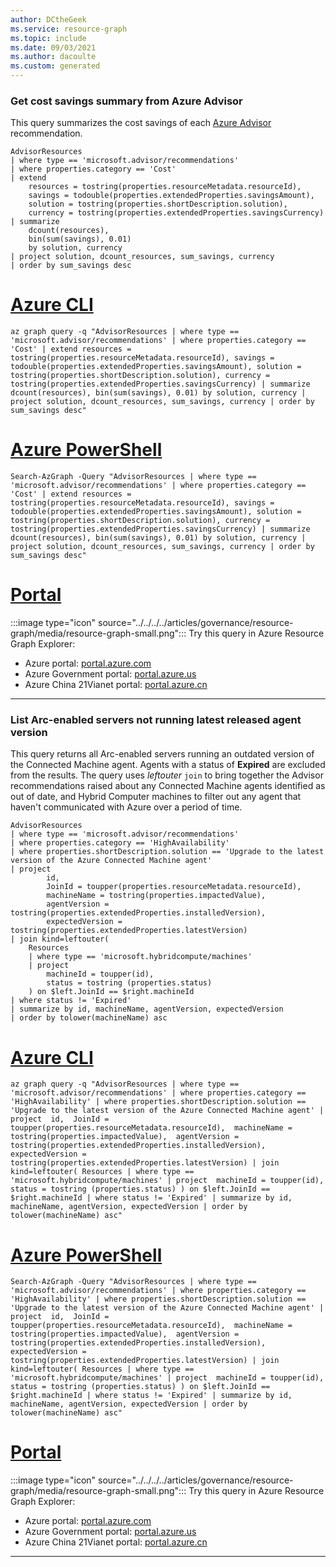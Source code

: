 ```yaml
---
author: DCtheGeek
ms.service: resource-graph
ms.topic: include
ms.date: 09/03/2021
ms.author: dacoulte
ms.custom: generated
---
```


### Get cost savings summary from Azure Advisor

This query summarizes the cost savings of each [Azure Advisor](../../../../articles/advisor/advisor-overview.md) recommendation.

```kusto
AdvisorResources
| where type == 'microsoft.advisor/recommendations'
| where properties.category == 'Cost'
| extend
	resources = tostring(properties.resourceMetadata.resourceId),
	savings = todouble(properties.extendedProperties.savingsAmount),
	solution = tostring(properties.shortDescription.solution),
	currency = tostring(properties.extendedProperties.savingsCurrency)
| summarize
	dcount(resources),
	bin(sum(savings), 0.01)
	by solution, currency
| project solution, dcount_resources, sum_savings, currency
| order by sum_savings desc
```

# [Azure CLI](#tab/azure-cli)

```azurecli-interactive
az graph query -q "AdvisorResources | where type == 'microsoft.advisor/recommendations' | where properties.category == 'Cost' | extend resources = tostring(properties.resourceMetadata.resourceId), savings = todouble(properties.extendedProperties.savingsAmount), solution = tostring(properties.shortDescription.solution), currency = tostring(properties.extendedProperties.savingsCurrency) | summarize dcount(resources), bin(sum(savings), 0.01) by solution, currency | project solution, dcount_resources, sum_savings, currency | order by sum_savings desc"
```

# [Azure PowerShell](#tab/azure-powershell)

```azurepowershell-interactive
Search-AzGraph -Query "AdvisorResources | where type == 'microsoft.advisor/recommendations' | where properties.category == 'Cost' | extend resources = tostring(properties.resourceMetadata.resourceId), savings = todouble(properties.extendedProperties.savingsAmount), solution = tostring(properties.shortDescription.solution), currency = tostring(properties.extendedProperties.savingsCurrency) | summarize dcount(resources), bin(sum(savings), 0.01) by solution, currency | project solution, dcount_resources, sum_savings, currency | order by sum_savings desc"
```

# [Portal](#tab/azure-portal)

:::image type="icon" source="../../../../articles/governance/resource-graph/media/resource-graph-small.png"::: Try this query in Azure Resource Graph Explorer:

- Azure portal: <a href="https://portal.azure.com/?feature.customportal=false#blade/HubsExtension/ArgQueryBlade/query/AdvisorResources%0a%7c%20where%20type%20%3d%3d%20%27microsoft.advisor%2frecommendations%27%0a%7c%20where%20properties.category%20%3d%3d%20%27Cost%27%0a%7c%20extend%0a%09resources%20%3d%20tostring(properties.resourceMetadata.resourceId)%2c%0a%09savings%20%3d%20todouble(properties.extendedProperties.savingsAmount)%2c%0a%09solution%20%3d%20tostring(properties.shortDescription.solution)%2c%0a%09currency%20%3d%20tostring(properties.extendedProperties.savingsCurrency)%0a%7c%20summarize%0a%09dcount(resources)%2c%0a%09bin(sum(savings)%2c%200.01)%0a%09by%20solution%2c%20currency%0a%7c%20project%20solution%2c%20dcount_resources%2c%20sum_savings%2c%20currency%0a%7c%20order%20by%20sum_savings%20desc" target="_blank">portal.azure.com</a>
- Azure Government portal: <a href="https://portal.azure.us/?feature.customportal=false#blade/HubsExtension/ArgQueryBlade/query/AdvisorResources%0a%7c%20where%20type%20%3d%3d%20%27microsoft.advisor%2frecommendations%27%0a%7c%20where%20properties.category%20%3d%3d%20%27Cost%27%0a%7c%20extend%0a%09resources%20%3d%20tostring(properties.resourceMetadata.resourceId)%2c%0a%09savings%20%3d%20todouble(properties.extendedProperties.savingsAmount)%2c%0a%09solution%20%3d%20tostring(properties.shortDescription.solution)%2c%0a%09currency%20%3d%20tostring(properties.extendedProperties.savingsCurrency)%0a%7c%20summarize%0a%09dcount(resources)%2c%0a%09bin(sum(savings)%2c%200.01)%0a%09by%20solution%2c%20currency%0a%7c%20project%20solution%2c%20dcount_resources%2c%20sum_savings%2c%20currency%0a%7c%20order%20by%20sum_savings%20desc" target="_blank">portal.azure.us</a>
- Azure China 21Vianet portal: <a href="https://portal.azure.cn/?feature.customportal=false#blade/HubsExtension/ArgQueryBlade/query/AdvisorResources%0a%7c%20where%20type%20%3d%3d%20%27microsoft.advisor%2frecommendations%27%0a%7c%20where%20properties.category%20%3d%3d%20%27Cost%27%0a%7c%20extend%0a%09resources%20%3d%20tostring(properties.resourceMetadata.resourceId)%2c%0a%09savings%20%3d%20todouble(properties.extendedProperties.savingsAmount)%2c%0a%09solution%20%3d%20tostring(properties.shortDescription.solution)%2c%0a%09currency%20%3d%20tostring(properties.extendedProperties.savingsCurrency)%0a%7c%20summarize%0a%09dcount(resources)%2c%0a%09bin(sum(savings)%2c%200.01)%0a%09by%20solution%2c%20currency%0a%7c%20project%20solution%2c%20dcount_resources%2c%20sum_savings%2c%20currency%0a%7c%20order%20by%20sum_savings%20desc" target="_blank">portal.azure.cn</a>

---

### List Arc-enabled servers not running latest released agent version

This query returns all Arc-enabled servers running an outdated version of the Connected Machine agent. Agents with a status of **Expired** are excluded from the results. The query uses _leftouter_ `join` to bring together the Advisor recommendations raised about any Connected Machine agents identified as out of date, and Hybrid Computer machines to filter out any agent that haven't communicated with Azure over a period of time.

```kusto
AdvisorResources
| where type == 'microsoft.advisor/recommendations'
| where properties.category == 'HighAvailability'
| where properties.shortDescription.solution == 'Upgrade to the latest version of the Azure Connected Machine agent'
| project
		id,
		JoinId = toupper(properties.resourceMetadata.resourceId),
		machineName = tostring(properties.impactedValue),
		agentVersion = tostring(properties.extendedProperties.installedVersion),
		expectedVersion = tostring(properties.extendedProperties.latestVersion)
| join kind=leftouter(
	Resources
	| where type == 'microsoft.hybridcompute/machines'
	| project
		machineId = toupper(id),
		status = tostring (properties.status)
	) on $left.JoinId == $right.machineId
| where status != 'Expired'
| summarize by id, machineName, agentVersion, expectedVersion
| order by tolower(machineName) asc
```

# [Azure CLI](#tab/azure-cli)

```azurecli-interactive
az graph query -q "AdvisorResources | where type == 'microsoft.advisor/recommendations' | where properties.category == 'HighAvailability' | where properties.shortDescription.solution == 'Upgrade to the latest version of the Azure Connected Machine agent' | project  id,  JoinId = toupper(properties.resourceMetadata.resourceId),  machineName = tostring(properties.impactedValue),  agentVersion = tostring(properties.extendedProperties.installedVersion),  expectedVersion = tostring(properties.extendedProperties.latestVersion) | join kind=leftouter( Resources | where type == 'microsoft.hybridcompute/machines' | project  machineId = toupper(id),  status = tostring (properties.status) ) on $left.JoinId == $right.machineId | where status != 'Expired' | summarize by id, machineName, agentVersion, expectedVersion | order by tolower(machineName) asc"
```

# [Azure PowerShell](#tab/azure-powershell)

```azurepowershell-interactive
Search-AzGraph -Query "AdvisorResources | where type == 'microsoft.advisor/recommendations' | where properties.category == 'HighAvailability' | where properties.shortDescription.solution == 'Upgrade to the latest version of the Azure Connected Machine agent' | project  id,  JoinId = toupper(properties.resourceMetadata.resourceId),  machineName = tostring(properties.impactedValue),  agentVersion = tostring(properties.extendedProperties.installedVersion),  expectedVersion = tostring(properties.extendedProperties.latestVersion) | join kind=leftouter( Resources | where type == 'microsoft.hybridcompute/machines' | project  machineId = toupper(id),  status = tostring (properties.status) ) on $left.JoinId == $right.machineId | where status != 'Expired' | summarize by id, machineName, agentVersion, expectedVersion | order by tolower(machineName) asc"
```

# [Portal](#tab/azure-portal)

:::image type="icon" source="../../../../articles/governance/resource-graph/media/resource-graph-small.png"::: Try this query in Azure Resource Graph Explorer:

- Azure portal: <a href="https://portal.azure.com/?feature.customportal=false#blade/HubsExtension/ArgQueryBlade/query/AdvisorResources%0a%7c%20where%20type%20%3d%3d%20%27microsoft.advisor%2frecommendations%27%0a%7c%20where%20properties.category%20%3d%3d%20%27HighAvailability%27%0a%7c%20where%20properties.shortDescription.solution%20%3d%3d%20%27Upgrade%20to%20the%20latest%20version%20of%20the%20Azure%20Connected%20Machine%20agent%27%0a%7c%20project%0a%09%09id%2c%0a%09%09JoinId%20%3d%20toupper(properties.resourceMetadata.resourceId)%2c%0a%09%09machineName%20%3d%20tostring(properties.impactedValue)%2c%0a%09%09agentVersion%20%3d%20tostring(properties.extendedProperties.installedVersion)%2c%0a%09%09expectedVersion%20%3d%20tostring(properties.extendedProperties.latestVersion)%0a%7c%20join%20kind%3dleftouter(%0a%09Resources%0a%09%7c%20where%20type%20%3d%3d%20%27microsoft.hybridcompute%2fmachines%27%0a%09%7c%20project%0a%09%09machineId%20%3d%20toupper(id)%2c%0a%09%09status%20%3d%20tostring%20(properties.status)%0a%09)%20on%20%24left.JoinId%20%3d%3d%20%24right.machineId%0a%7c%20where%20status%20!%3d%20%27Expired%27%0a%7c%20summarize%20by%20id%2c%20machineName%2c%20agentVersion%2c%20expectedVersion%0a%7c%20order%20by%20tolower(machineName)%20asc" target="_blank">portal.azure.com</a>
- Azure Government portal: <a href="https://portal.azure.us/?feature.customportal=false#blade/HubsExtension/ArgQueryBlade/query/AdvisorResources%0a%7c%20where%20type%20%3d%3d%20%27microsoft.advisor%2frecommendations%27%0a%7c%20where%20properties.category%20%3d%3d%20%27HighAvailability%27%0a%7c%20where%20properties.shortDescription.solution%20%3d%3d%20%27Upgrade%20to%20the%20latest%20version%20of%20the%20Azure%20Connected%20Machine%20agent%27%0a%7c%20project%0a%09%09id%2c%0a%09%09JoinId%20%3d%20toupper(properties.resourceMetadata.resourceId)%2c%0a%09%09machineName%20%3d%20tostring(properties.impactedValue)%2c%0a%09%09agentVersion%20%3d%20tostring(properties.extendedProperties.installedVersion)%2c%0a%09%09expectedVersion%20%3d%20tostring(properties.extendedProperties.latestVersion)%0a%7c%20join%20kind%3dleftouter(%0a%09Resources%0a%09%7c%20where%20type%20%3d%3d%20%27microsoft.hybridcompute%2fmachines%27%0a%09%7c%20project%0a%09%09machineId%20%3d%20toupper(id)%2c%0a%09%09status%20%3d%20tostring%20(properties.status)%0a%09)%20on%20%24left.JoinId%20%3d%3d%20%24right.machineId%0a%7c%20where%20status%20!%3d%20%27Expired%27%0a%7c%20summarize%20by%20id%2c%20machineName%2c%20agentVersion%2c%20expectedVersion%0a%7c%20order%20by%20tolower(machineName)%20asc" target="_blank">portal.azure.us</a>
- Azure China 21Vianet portal: <a href="https://portal.azure.cn/?feature.customportal=false#blade/HubsExtension/ArgQueryBlade/query/AdvisorResources%0a%7c%20where%20type%20%3d%3d%20%27microsoft.advisor%2frecommendations%27%0a%7c%20where%20properties.category%20%3d%3d%20%27HighAvailability%27%0a%7c%20where%20properties.shortDescription.solution%20%3d%3d%20%27Upgrade%20to%20the%20latest%20version%20of%20the%20Azure%20Connected%20Machine%20agent%27%0a%7c%20project%0a%09%09id%2c%0a%09%09JoinId%20%3d%20toupper(properties.resourceMetadata.resourceId)%2c%0a%09%09machineName%20%3d%20tostring(properties.impactedValue)%2c%0a%09%09agentVersion%20%3d%20tostring(properties.extendedProperties.installedVersion)%2c%0a%09%09expectedVersion%20%3d%20tostring(properties.extendedProperties.latestVersion)%0a%7c%20join%20kind%3dleftouter(%0a%09Resources%0a%09%7c%20where%20type%20%3d%3d%20%27microsoft.hybridcompute%2fmachines%27%0a%09%7c%20project%0a%09%09machineId%20%3d%20toupper(id)%2c%0a%09%09status%20%3d%20tostring%20(properties.status)%0a%09)%20on%20%24left.JoinId%20%3d%3d%20%24right.machineId%0a%7c%20where%20status%20!%3d%20%27Expired%27%0a%7c%20summarize%20by%20id%2c%20machineName%2c%20agentVersion%2c%20expectedVersion%0a%7c%20order%20by%20tolower(machineName)%20asc" target="_blank">portal.azure.cn</a>

---

